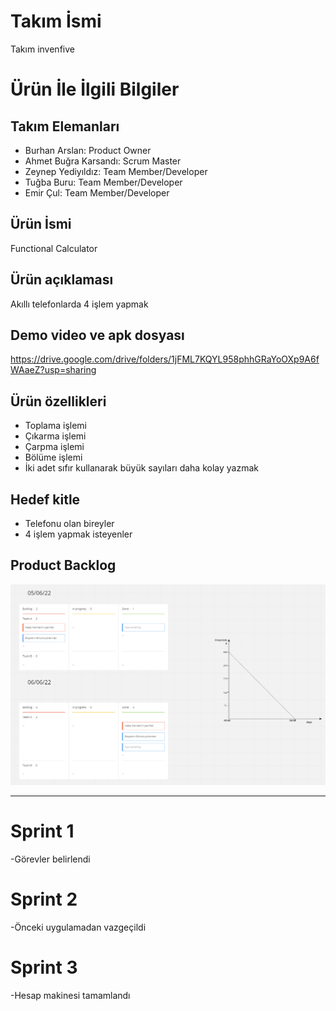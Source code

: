 # **Takım İsmi**

Takım invenfive

# Ürün İle İlgili Bilgiler

## Takım Elemanları

- Burhan Arslan: Product Owner
- Ahmet Buğra Karsandı: Scrum Master
- Zeynep Yediyıldız: Team Member/Developer
- Tuğba Buru: Team Member/Developer
- Emir Çul: Team Member/Developer

## Ürün İsmi

Functional Calculator

## Ürün açıklaması

Akıllı telefonlarda 4 işlem yapmak 

## Demo video ve apk dosyası
https://drive.google.com/drive/folders/1jFML7KQYL958phhGRaYoOXp9A6fWAaeZ?usp=sharing

## Ürün özellikleri

- Toplama işlemi
- Çıkarma işlemi
- Çarpma işlemi
- Bölüme işlemi
- İki adet sıfır kullanarak büyük sayıları daha kolay yazmak

## Hedef kitle

- Telefonu olan bireyler
- 4 işlem yapmak isteyenler

## Product Backlog

![image](Capture.PNG)

---

# Sprint 1

-Görevler belirlendi

# Sprint 2

-Önceki uygulamadan vazgeçildi

# Sprint 3

-Hesap makinesi tamamlandı

